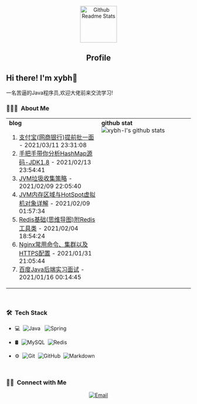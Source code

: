 <p align="center">
 <img width="100px" src="https://res.cloudinary.com/anuraghazra/image/upload/v1594908242/logo_ccswme.svg" align="center" alt="Github Readme Stats" />
 <h2 align="center">Profile</h2>
</p>

<h2>Hi there! I'm xybh👋</h2>
一名苦逼的Java程序员,欢迎大佬前来交流学习! 

<h3> 👨🏻‍💻 &nbsp;About Me </h3>
<table>
  <tr>
    <td valign="top" width="50%">
        <b>blog</b>
        <ol>
            <li> <a href='https://blog.csdn.net/qq_42542620/article/details/114683154' target='_blank'>支付宝(网商银行)提前批一面</a> - 2021/03/11 23:31:08</li>
<li> <a href='https://blog.csdn.net/qq_42542620/article/details/113804811' target='_blank'>手把手带你分析HashMap源码-JDK1.8</a> - 2021/02/13 23:54:41</li>
<li> <a href='https://blog.csdn.net/qq_42542620/article/details/113776325' target='_blank'>JVM垃圾收集策略</a> - 2021/02/09 22:05:40</li>
<li> <a href='https://blog.csdn.net/qq_42542620/article/details/113765350' target='_blank'>JVM内存区域与HotSpot虚拟机对象详解</a> - 2021/02/09 01:57:34</li>
<li> <a href='https://blog.csdn.net/qq_42542620/article/details/113662498' target='_blank'>Redis基础(思维导图)附Redis工具类</a> - 2021/02/04 18:54:24</li>
<li> <a href='https://blog.csdn.net/qq_42542620/article/details/113485023' target='_blank'>Nginx常用命令、集群以及HTTPS配置</a> - 2021/01/31 21:05:44</li>
<li> <a href='https://blog.csdn.net/qq_42542620/article/details/112690499' target='_blank'>百度Java后端实习面试</a> - 2021/01/16 00:14:45</li>
        </ol>
      </td>
    <td valign="top" width="50%">
        <b>github stat</b>
        <img src="https://github-readme-stats.vercel.app/api?username=xybh-l" alt="xybh-l's github stats">
	</td>
  </tr>
</table>
<br/>
<h3> 🛠 &nbsp;Tech Stack</h3>

- 💻 &nbsp;![Java](https://img.shields.io/badge/-Java-333333?style=flat&logo=Java&logoColor=007396)  &nbsp; ![Spring](https://img.shields.io/badge/-Spring-333333?style=flat&logo=Spring&logoColor=green)

- 🛢 &nbsp;![MySQL](https://img.shields.io/badge/-MySQL-333333?style=flat&logo=mysql)&nbsp; ![Redis](https://img.shields.io/badge/-Redis-333333?style=flat&logo=Redis&logoColor=red)

- ⚙️ &nbsp;![Git](https://img.shields.io/badge/-Git-333333?style=flat&logo=git)&nbsp; ![GitHub](https://img.shields.io/badge/-GitHub-333333?style=flat&logo=github)&nbsp; ![Markdown](https://img.shields.io/badge/-Markdown-333333?style=flat&logo=markdown)

<br/>

<h3> 🤝🏻 &nbsp;Connect with Me </h3>

<p align="center">
<a href="mailto:a1353433900@gmail.com"><img alt="Email" src="https://img.shields.io/badge/Email-a1353433900@gmail.com-blue?style=flat-square&logo=gmail"></a>
</p>
